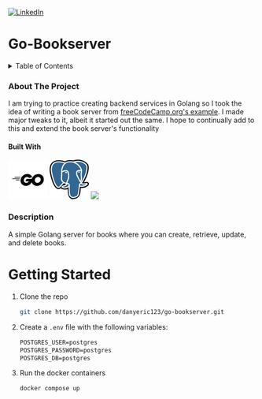 [![LinkedIn][linkedin-shield]][linkedin-url]
# Go-Bookserver
<details>
  <summary>Table of Contents</summary>
  <ol>
    <li>
      <a href="#about-the-project">About The Project</a>
      <ul>
        <li><a href="#built-with">Built With</a></li>
      </ul>
    </li>
    <li>
      <a href="#getting-started">Getting Started</a>
      <ul>
        <li><a href="#prerequisites">Prerequisites</a></li>
        <li><a href="#installation">Installation</a></li>
      </ul>
    </li>
    <li><a href="#roadmap">Roadmap</a></li>
  </ol>
</details>

### About The Project
I am trying to practice creating backend services in Golang so I took the idea of writing a book server from [freeCodeCamp.org's example](https://github.com/AkhilSharma90/Golang-MySQL-CRUD-Bookstore-Management-API). I made major tweaks to it, albeit it started out the same.
I hope to continually add to this and extend the book server's functionality

#### Built With
<span><img height="80" src="https://raw.githubusercontent.com/github/explore/80688e429a7d4ef2fca1e82350fe8e3517d3494d/topics/go/go.png"></span>
<span><img height="80" src="https://raw.githubusercontent.com/github/explore/80688e429a7d4ef2fca1e82350fe8e3517d3494d/topics/postgresql/postgresql.png"></span>
<span><img height="80" src="https://avatars.githubusercontent.com/u/15127678?s=280&v=4"></span>

### Description
A simple Golang server for books where you can create, retrieve, update, and delete books.

# Getting Started
1. Clone the repo
   ```sh
   git clone https://github.com/danyeric123/go-bookserver.git
   ```
2. Create a `.env` file with the following variables:
    ```
    POSTGRES_USER=postgres
    POSTGRES_PASSWORD=postgres
    POSTGRES_DB=postgres
    ```
4. Run the docker containers
    ```bash
    docker compose up
    ```
    
[linkedin-shield]: https://img.shields.io/badge/-LinkedIn-black.svg?style=for-the-badge&logo=linkedin&colorB=555
[linkedin-url]: https://linkedin.com/in/david-nagarpowers

